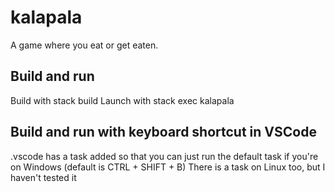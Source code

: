 # kalapala

A game where you eat or get eaten.

## Build and run

Build with stack build
Launch with stack exec kalapala

## Build and run with keyboard shortcut in VSCode

.vscode has a task added so that you can just run the default task if you're on Windows (default is CTRL + SHIFT + B)
There is a task on Linux too, but I haven't tested it